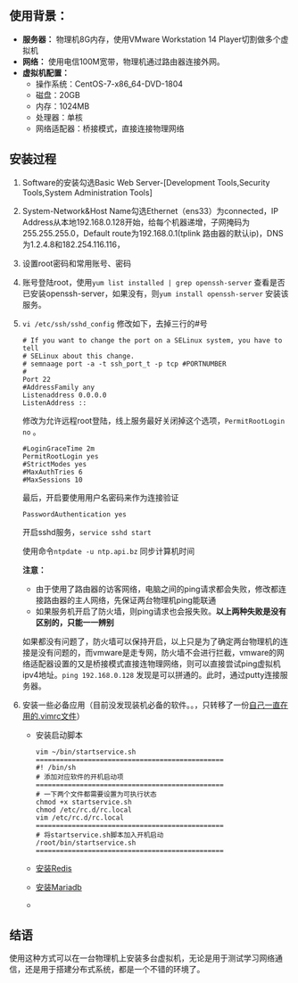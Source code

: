 ## 使用背景：

* **服务器：** 物理机8G内存，使用VMware Workstation 14 Player切割做多个虚拟机
* **网络：** 使用电信100M宽带，物理机通过路由器连接外网。
* **虚拟机配置：** 
  * 操作系统：CentOS-7-x86_64-DVD-1804
  * 磁盘：20GB
  * 内存：1024MB
  * 处理器：单核
  * 网络适配器：桥接模式，直接连接物理网络

## 安装过程

1. Software的安装勾选Basic Web Server-[Development Tools,Security Tools,System Administration Tools]

2. System-Network&Host Name勾选Ethernet（ens33）为connected，IP Address从本地192.168.0.128开始，给每个机器递增，子网掩码为255.255.255.0，Default route为192.168.0.1(tplink 路由器的默认ip)，DNS为1.2.4.8和182.254.116.116，

3. 设置root密码和常用账号、密码

4. 账号登陆root，使用`yum list installed | grep openssh-server` 查看是否已安装openssh-server，如果没有，则`yum install openssh-server` 安装该服务。

5. `vi /etc/ssh/sshd_config` 修改如下，去掉三行的#号

   ```shell
   # If you want to change the port on a SELinux system, you have to tell 
   # SELinux about this change.
   # semnaage port -a -t ssh_port_t -p tcp #PORTNUMBER
   #
   Port 22
   #AddressFamily any
   Listenaddress 0.0.0.0
   ListenAddress ::
   ```

   修改为允许远程root登陆，线上服务最好关闭掉这个选项，`PermitRootLogin no` 。

   ```shell
   #LoginGraceTime 2m
   PermitRootLogin yes
   #StrictModes yes
   #MaxAuthTries 6
   #MaxSessions 10
   ```

   最后，开启要使用用户名密码来作为连接验证

   ```shell
   PasswordAuthentication yes
   ```

   开启sshd服务，`service sshd start`

   使用命令`ntpdate -u ntp.api.bz` 同步计算机时间

   **注意：**

   * 由于使用了路由器的访客网络，电脑之间的ping请求都会失败，修改都连接路由器的主人网络，先保证两台物理机ping能联通
   * 如果服务机开启了防火墙，则ping请求也会报失败。**以上两种失败是没有区别的，只能一一辨别**

   如果都没有问题了，防火墙可以保持开启，以上只是为了确定两台物理机的连接是没有问题的，而vmware是走专网，防火墙不会进行拦截，vmware的网络适配器设置的又是桥接模式直接连物理网络，则可以直接尝试ping虚拟机ipv4地址。`ping 192.168.0.128` 发现是可以拼通的。此时，通过putty连接服务器。

6. 安装一些必备应用（目前没发现装机必备的软件。。，只转移了一份[自己一直在用的.vimrc文件](https://github.com/atan135/book-notes/blob/master/%E9%A1%B9%E7%9B%AE/%E8%99%9A%E6%8B%9F%E6%9C%BA%E9%9B%86%E7%BE%A4%E6%90%AD%E5%BB%BA/.vimrc)）

   * 安装启动脚本

     ```shell
     vim ~/bin/startservice.sh
     ===============================================
     #! /bin/sh
     # 添加对应软件的开机启动项
     ===============================================
     # 一下两个文件都需要设置为可执行状态
     chmod +x startservice.sh
     chmod /etc/rc.d/rc.local
     vim /etc/rc.d/rc.local
     ===============================================
     # 将startservice.sh脚本加入开机启动
     /root/bin/startservice.sh
     ===============================================
     ```

   * [安装Redis](https://github.com/atan135/book-notes/blob/master/%E9%A1%B9%E7%9B%AE/%E8%99%9A%E6%8B%9F%E6%9C%BA%E9%9B%86%E7%BE%A4%E6%90%AD%E5%BB%BA/Redis%E5%AE%89%E8%A3%85.md)

   * [安装Mariadb]()

   * 

     

     

## 结语

使用这种方式可以在一台物理机上安装多台虚拟机，无论是用于测试学习网络通信，还是用于搭建分布式系统，都是一个不错的环境了。